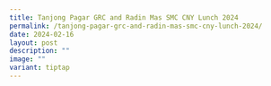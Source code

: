 ```yaml
---
title: Tanjong Pagar GRC and Radin Mas SMC CNY Lunch 2024
permalink: /tanjong-pagar-grc-and-radin-mas-smc-cny-lunch-2024/
date: 2024-02-16
layout: post
description: ""
image: ""
variant: tiptap
---
```

